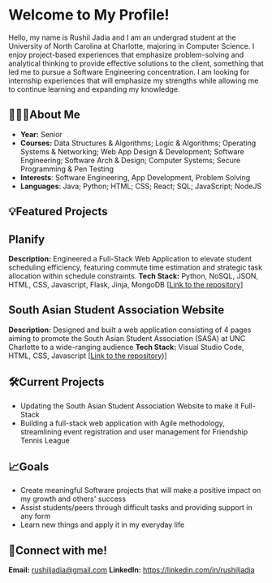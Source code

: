 # Welcome to My Profile!

Hello, my name is Rushil Jadia and I am an undergrad student at the University of North Carolina at Charlotte, majoring in Computer Science. I enjoy project-based experiences that emphasize problem-solving and analytical thinking to provide effective solutions to the client, something that led me to pursue a Software Engineering concentration. I am looking for internship experiences that will emphasize my strengths while allowing me to continue learning and expanding my knowledge.

## 🙋🏽‍♂️About Me
- **Year:** Senior
- **Courses:** Data Structures & Algorithms; Logic & Algorithms; Operating Systems & Networking; Web App Design & Development; Software Engineering; Software Arch & Design; Computer Systems; Secure Programming & Pen Testing
- **Interests**: Software Engineering, App Development, Problem Solving
- **Languages**: Java; Python; HTML; CSS; React; SQL; JavaScript; NodeJS

## 💡Featured Projects

## Planify
**Description:** Engineered a Full-Stack Web Application to elevate student scheduling efficiency, featuring commute time estimation and strategic task allocation within schedule constraints.
**Tech Stack:** Python, NoSQL, JSON, HTML, CSS, Javascript, Flask, Jinja, MongoDB
[[Link to the repository](https://github.com/rushiljadia/Planify)]

## South Asian Student Association Website
**Description:** Designed and built a web application consisting of 4 pages aiming to promote the South Asian Student Association (SASA) at UNC Charlotte to a wide-ranging audience
**Tech Stack:** Visual Studio Code, HTML, CSS, Javascript
[[Link to the repository](https://github.com/rushiljadia/SASA-UNCC))]

## 🛠️Current Projects
- Updating the South Asian Student Association Website to make it Full-Stack
- Building a full-stack web application with Agile methodology, streamlining event registration and user management for Friendship Tennis League

## 📈Goals
- Create meaningful Software projects that will make a positive impact on my growth and others' success
- Assist students/peers through difficult tasks and providing support in any form
- Learn new things and apply it in my everyday life

## 🤝Connect with me!
**Email:** rushiljadia@gmail.com
**LinkedIn:** https://linkedin.com/in/rushiljadia
